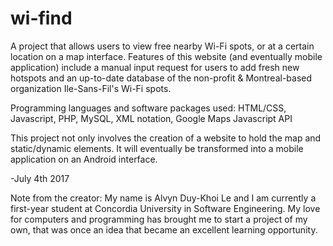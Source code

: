 # wi-find
A project that allows users to view free nearby Wi-Fi spots, or at a certain location on a map interface. Features of this website (and eventually mobile application) include a manual input request for users to add fresh new hotspots and an up-to-date database of the non-profit & Montreal-based organization Ile-Sans-Fil's Wi-Fi spots.

Programming languages and software packages used:
HTML/CSS, Javascript, PHP, MySQL, XML notation, Google Maps Javascript API 

This project not only involves the creation of a website to hold the map and static/dynamic elements. It will eventually be transformed into a mobile application on an Android interface. 

-July 4th 2017

Note from the creator: My name is Alvyn Duy-Khoi Le and I am currently a first-year student at Concordia University in Software Engineering. My love for computers and programming has brought me to start a project of my own, that was once an idea that became an excellent learning opportunity.
